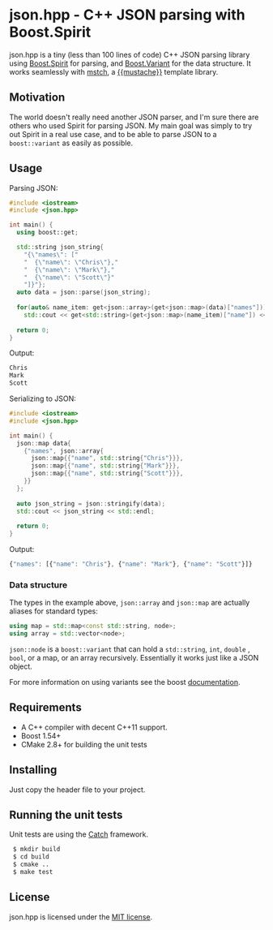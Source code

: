 # json.hpp - C++ JSON parsing with Boost.Spirit

json.hpp is a tiny (less than 100 lines of code) C++ JSON parsing library using 
[Boost.Spirit](http://www.boost.org/doc/libs/1_58_0/libs/spirit/doc/html/index.html) 
for parsing, and [Boost.Variant](http://www.boost.org/doc/libs/1_58_0/doc/html/variant.html)
for the data structure. It works seamlessly with [mstch](https://github.com/no1msd/mstch), 
a [{{mustache}}](http://mustache.github.io/) template library.

## Motivation

The world doesn't really need another JSON parser, and I'm sure there are others
who used Spirit for parsing JSON. My main goal was simply to try out Spirit in
a real use case, and to be able to parse JSON to a ```boost::variant``` as easily as
possible.

## Usage

Parsing JSON:

```c++
#include <iostream>
#include <json.hpp>

int main() {
  using boost::get;

  std::string json_string{
    "{\"names\": ["
    "  {\"name\": \"Chris\"},"
    "  {\"name\": \"Mark\"},"
    "  {\"name\": \"Scott\"}"
    "]}"};
  auto data = json::parse(json_string);
  
  for(auto& name_item: get<json::array>(get<json::map>(data)["names"]))
    std::cout << get<std::string>(get<json::map>(name_item)["name"]) << std::endl;
  
  return 0;
}
```

Output:

```html
Chris
Mark
Scott
```

Serializing to JSON:

```c++
#include <iostream>
#include <json.hpp>

int main() {
  json::map data{
    {"names", json::array{
      json::map{{"name", std::string{"Chris"}}},
      json::map{{"name", std::string{"Mark"}}},
      json::map{{"name", std::string{"Scott"}}},
    }}
  };
  
  auto json_string = json::stringify(data);
  std::cout << json_string << std::endl;
    
  return 0;
}
```

Output:

```javascript
{"names": [{"name": "Chris"}, {"name": "Mark"}, {"name": "Scott"}]}
```

### Data structure

The types in the example above, `json::array` and `json::map` are  actually 
aliases for standard types:

```c++
using map = std::map<const std::string, node>;
using array = std::vector<node>;
```

`json::node` is a `boost::variant` that can hold a `std::string`, `int`, `double`
, `bool`, or a map, or an array recursively. Essentially it works just like 
a JSON object.

For more information on using variants see the boost [documentation](http://boost.org/doc/libs/1_58_0/doc/html/variant.html).

## Requirements

 - A C++ compiler with decent C++11 support.
 - Boost 1.54+
 - CMake 2.8+ for building the unit tests

## Installing

Just copy the header file to your project.

## Running the unit tests

Unit tests are using the [Catch](https://github.com/philsquared/Catch) framework.

```bash
 $ mkdir build
 $ cd build
 $ cmake ..
 $ make test
```

## License

json.hpp is licensed under the [MIT license](https://github.com/no1msd/json.hpp/blob/master/LICENSE).
